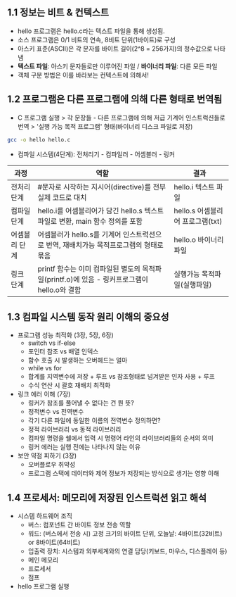 ## 1.1 정보는 비트 & 컨텍스트
- hello 프로그램은 hello.c라는 텍스트 파일을 통해 생성됨.
- 소스 프로그램은  0/1 비트의 연속, 8비트 단위(1바이트)로 구성
- 아스키 표준(ASCII)은 각 문자를 바이트 길이(2^8 = 256가지)의 정수값으로 나타냄
- **텍스트 파일**: 아스키 문자들로만 이루어진 파일 / **바이너리 파일**: 다른 모든 파일
- 객체 구분 방법은 이를 바라보는 컨텍스트에 의해서!

## 1.2 프로그램은 다른 프로그램에 의해 다른 형태로 번역됨
- C 프로그램 실행 > 각 문장들 - 다른 프로그램에 의해 저급 기계어 인스트럭션들로 번역 > '실행 가능 목적 프로그램' 형태(바이너리 디스크 파일로 저장)
```bash
gcc -o hello hello.c
```
- 컴파일 시스템(4단계): 전처리기 - 컴파일러 - 어셈블러 - 링커

| 과정 | 역할 | 결과 |
|---|----|-----|
|전처리 단계 | #문자로 시작하는 지시어(directive)를 전부 실제 코드로 대치 |hello.i 텍스트 파일|
|컴파일 단계 | hello.i를 어셈블리어가 담긴 hello.s 텍스트파일로 변환, main 함수 정의를 포함 | hello.s 어셈블리어 프로그램(txt) |
|어셈블리 단계 | 어셈블러가 hello.s를 기계어 인스트럭션으로 번역, 재배치가능 목적프로그램의 형태로 묶음 | hello.o 바이너리 파일 |
|링크 단계| printf 함수는 이미 컴파일된 별도의 목적파일(printf.o)에 있음 - 링커프로그램이 hello.o와 결합 | 실행가능 목적파일(실행파일) |

## 1.3 컴파일 시스템 동작 원리 이해의 중요성
- 프로그램 성능 최적화 (3장, 5장, 6장)
  - switch vs if-else
  - 포인터 참조 vs 배열 인덱스
  - 함수 호출 시 발생하는 오버헤드는 얼마
  - while vs for
  - 합계를 지역변수에 저장 + 루프 vs 참조형태로 넘겨받은 인자 사용 + 루프
  - 수식 연산 시 괄호 재배치 최적화
- 링크 에러 이해 (7장)
  - 링커가 참조를 풀어낼 수 없다는 건 뭔 뜻?
  - 정적변수 vs 전역변수
  - 각기 다른 파일에 동일한 이름의 전역변수 정의하면?
  - 정적 라이브러리 vs 동적 라이브러리
  - 컴파일 명령을 쉘에서 입력 시 명령어 라인의 라이브러리들의 순서의 의미
  - 링커 에러는 실행 전에는 나타나지 않는 이유
- 보안 약점 피하기 (3장)
  - 오버플로우 취약성
  - 프로그램 스택에 데이터와 제어 정보가 저장되는 방식으로 생기는 영향 이해

## 1.4 프로세서: 메모리에 저장된 인스트럭션 읽고 해석
- 시스템 하드웨어 조직
  - 버스: 컴포넌트 간 바이트 정보 전송 역할
  - 워드: (버스에서 전송 시) 고정 크기의 바이트 단위, 오늘날: 4바이트(32비트) or 8바이트(64비트)
  - 입출력 장치: 시스템과 외부세계와의 연결 담당(키보드, 마우스, 디스플레이 등)
  - 메인 메모리
  - 프로세서
  - 점프
- hello 프로그램 실행
